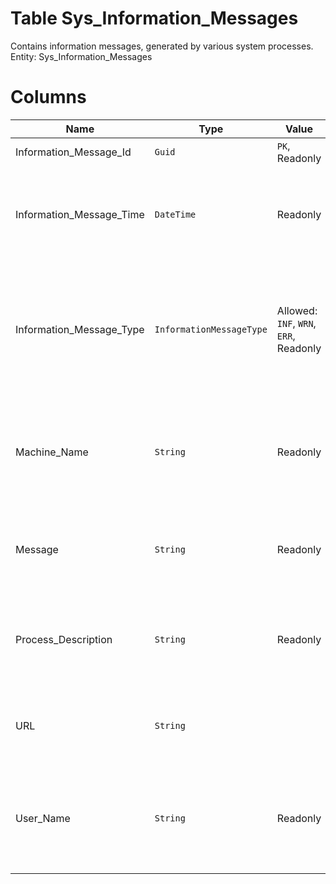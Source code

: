 # Table Sys_Information_Messages

Contains information messages, generated by various system processes. Entity: Sys_Information_Messages

# Columns

| Name | Type | Value | Description |
| - | - | - | --- |
|Information_Message_Id|`Guid`|`PK`, Readonly||
|Information_Message_Time|`DateTime`|Readonly|Date and time when thet message occurred. `Required` `Default(Now)` `Filter(ge;le)` `ORD` `ReadOnly` |
|Information_Message_Type|`InformationMessageType`|Allowed: `INF`, `WRN`, `ERR`, Readonly|Type of the information message: 'INF' = Information, 'WRN' = Warning, Error = 'ERR'. `Required` `Default("INF")` `Filter(multi eq)` `ReadOnly` |
|Machine_Name|`String`|Readonly|Machine name of the computer from which the process which creates the message has been initiated. `Required` `ReadOnly` |
|Message|`String`|Readonly|The actual content of the information message. `Required` `Filter(like)` `ReadOnly` |
|Process_Description|`String`|Readonly|Name or description of the process that creates the message. `Required` `Filter(eq;like)` `ReadOnly` |
|URL|`String`||URL of the record that has posted the information message. `Filter(eq)` |
|User_Name|`String`|Readonly|Login name of the user that has initiated the process which creates the message. `Required` `Filter(eq)` `ReadOnly` |
